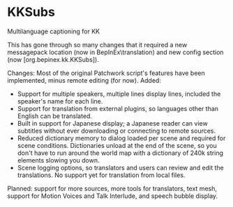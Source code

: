 # KKSubs
Multilanguage captioning for KK


This has gone through so many changes that it required a new messagepack location (now in BepInEx\translation\)
and new config section (now [org.bepinex.kk.KKSubs]).

Changes: Most of the original Patchwork script's features have been implemented, minus remote editing (for now).
Added:

* Support for multiple speakers, multiple lines display lines, included the speaker's name for each line.
* Support for translation from external plugins, so languages other than English can be translated.
* Built in support for Japanese display; a Japanese reader can view subtitles without ever downloading or
  connecting to remote sources.
* Reduced dictionary memory to dialog loaded per scene and required for scene conditions. Dictionaries
  unload at the end of the scene, so you don't have to run around the world map with a dictionary of
  240k string elements slowing you down.
* Scene logging options, so translators and users can review and edit the translations. No support yet
  for translation from local files.

Planned: support for more sources, more tools for translators, text mesh, support for Motion Voices
and Talk Interlude, and speech bubble display.
